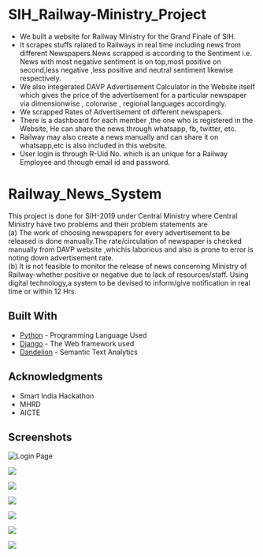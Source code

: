 # SIH_Railway-Ministry_Project
* We built a website for Railway Ministry for the Grand Finale of SIH.<br /> 
* It scrapes stuffs ralated to Railways in real time including news from different Newspapers.News scrapped is according to the Sentiment i.e. News with most negative sentiment   is on top,most positive on second,less negative ,less positive and neutral sentiment likewise respectively.
* We also integerated DAVP Advertisement Calculator in the Website itself which gives the price of the advertisement for a particular newspaper via dimensionwise , colorwise ,     regional languages accordingly.<br />
* We scrapped Rates of Advertisement of different newspapers.<br />
* There is a dashboard for each member ,the one who is registered in the Website, He can share the news through whatsapp, fb, twitter, etc.<br /> 
* Railway may also create a news manually and can share it on whatsapp,etc is also included in this website.<br />
* User login is through R-Uid No. which is an unique for a Railway Employee and through email id and password.<br />

# Railway_News_System

This project is done for SIH-2019 under Central Ministry where Central Ministry have two problems and their problem statements are <br />
    (a) The work of choosing newspapers for every advertisement to be released is done manually.The rate/circulation of newspaper is checked manually from DAVP website ,whichis laborious and also is prone to error is noting down advertisement rate.<br />
    (b) It is not feasible to monitor the release of news concerning Ministry of Railway-whether positive or negative due to lack of resources/staff. Using digital technology,a system to be devised to inform/give notification in real time or within 12 Hrs.<br />

## Built With

* [Python](https://www.python.org/) - Programming Language Used
* [Django](https://www.djangoproject.com/) - The Web framework used
* [Dandelion](https://dandelion.eu/) -  Semantic Text Analytics 


## Acknowledgments

* Smart India Hackathon 
* MHRD
* AICTE

## Screenshots

![Login Page](https://user-images.githubusercontent.com/29943381/55633462-0cc16a00-57da-11e9-92da-7e17f5f5c692.png)

![](https://user-images.githubusercontent.com/29943381/55633838-d506f200-57da-11e9-918c-111d968fc8d0.png)

![](https://user-images.githubusercontent.com/29943381/55634315-dedd2500-57db-11e9-9b3f-fb0b69f08aa4.png)

![](https://user-images.githubusercontent.com/29943381/55634446-2bc0fb80-57dc-11e9-8448-8070537c41bd.png)

![](https://user-images.githubusercontent.com/29943381/55634597-7478b480-57dc-11e9-994c-e3459bb35b75.png)

![](https://user-images.githubusercontent.com/29943381/55634841-ed780c00-57dc-11e9-901c-07545ff2518b.png)

![](https://user-images.githubusercontent.com/29943381/55635028-5d869200-57dd-11e9-9d27-b4da888fbd4c.png)
